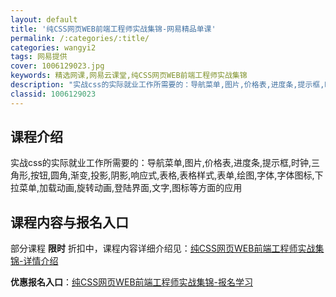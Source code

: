 ```yaml
---
layout: default
title: '纯CSS网页WEB前端工程师实战集锦-网易精品单课'
permalink: /:categories/:title/
categories: wangyi2
tags: 网易提供
cover: 1006129023.jpg
keywords: 精选网课,网易云课堂,纯CSS网页WEB前端工程师实战集锦
description: "实战css的实际就业工作所需要的：导航菜单,图片,价格表,进度条,提示框,时钟,三角形,按钮,圆角,渐变,投影,阴影,响应式,表格,表格样式,表单,绘图,字体,字体图标,下拉菜单,加载动画,"
classid: 1006129023
---
```


## 课程介绍

实战css的实际就业工作所需要的：导航菜单,图片,价格表,进度条,提示框,时钟,三角形,按钮,圆角,渐变,投影,阴影,响应式,表格,表格样式,表单,绘图,字体,字体图标,下拉菜单,加载动画,旋转动画,登陆界面,文字,图标等方面的应用

## 课程内容与报名入口

部分课程 **限时** 折扣中，课程内容详细介绍见：[纯CSS网页WEB前端工程师实战集锦-详情介绍](https://study.163.com/course/introduction/1006129023.htm?share=1&shareId=1025206652&utm_campaign=share&utm_medium=iphoneShare&utm_source=&utm_u=1025206652)

**优惠报名入口**：[纯CSS网页WEB前端工程师实战集锦-报名学习](https://study.163.com/course/introduction/1006129023.htm?share=1&shareId=1025206652&utm_campaign=share&utm_medium=iphoneShare&utm_source=&utm_u=1025206652)

